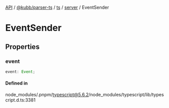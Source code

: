 [API](../../../../../../../packages.md) / [@kubb/parser-ts](../../../../../index.md) / [ts](../../../index.md) / [server](../index.md) / EventSender

# EventSender

## Properties

### event

```ts
event: Event;
```

#### Defined in

node\_modules/.pnpm/typescript@5.6.2/node\_modules/typescript/lib/typescript.d.ts:3381
